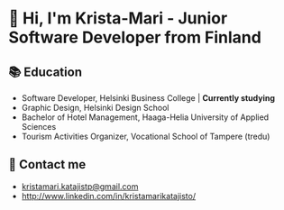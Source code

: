 # :wave: Hi, I'm Krista-Mari - Junior Software Developer from Finland

## :books: Education
* Software Developer, Helsinki Business College | **Currently studying**
* Graphic Design, Helsinki Design School
* Bachelor of Hotel Management, Haaga-Helia University of Applied Sciences
* Tourism Activities Organizer, Vocational School of Tampere (tredu)

## :email: Contact me
* kristamari.katajistp@gmail.com
* http://www.linkedin.com/in/kristamarikatajisto/
